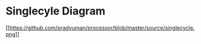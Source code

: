 # Singlecyle Diagram

[[https://github.com/pradyuman/processor/blob/master/source/singlecycle.png]]
